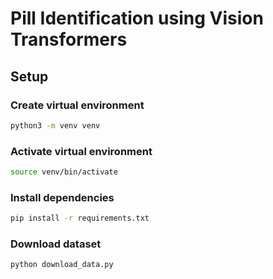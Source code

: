 # Pill Identification using Vision Transformers

## Setup

### Create virtual environment

```bash
python3 -m venv venv
```

### Activate virtual environment

```bash
source venv/bin/activate
```

### Install dependencies

```bash
pip install -r requirements.txt
```

### Download dataset

```bash
python download_data.py
```
